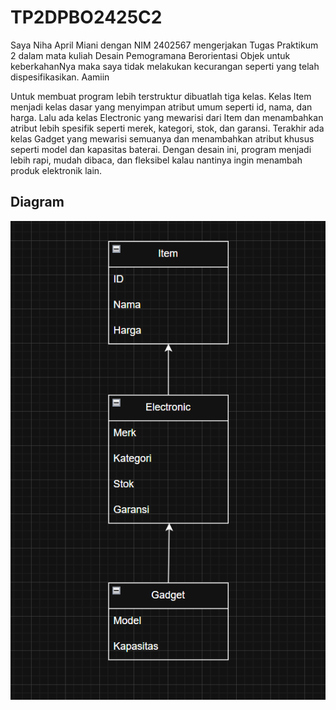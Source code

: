 # TP2DPBO2425C2 

Saya Niha April Miani dengan NIM 2402567 mengerjakan Tugas Praktikum 2 dalam mata kuliah Desain Pemogramana Berorientasi Objek untuk keberkahanNya maka saya tidak melakukan kecurangan seperti yang telah dispesifikasikan. Aamiin

Untuk membuat program lebih terstruktur dibuatlah tiga kelas.
Kelas Item menjadi kelas dasar yang menyimpan atribut umum seperti id, nama, dan harga. Lalu ada kelas Electronic yang mewarisi dari Item dan menambahkan atribut lebih spesifik seperti merek, kategori, stok, dan garansi. Terakhir ada kelas Gadget yang mewarisi semuanya dan menambahkan atribut khusus seperti model dan kapasitas baterai. Dengan desain ini, program menjadi lebih rapi, mudah dibaca, dan fleksibel kalau nantinya ingin menambah produk elektronik lain.

## Diagram ##
![Deskripsi gambar](diagramtp2.png)

